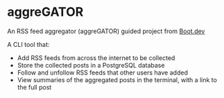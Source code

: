 # aggreGATOR

An RSS feed aggregator (aggreGATOR) guided project from [Boot.dev](https://boot.dev)

A CLI tool that:

- Add RSS feeds from across the internet to be collected
- Store the collected posts in a PostgreSQL database
- Follow and unfollow RSS feeds that other users have added
- View summaries of the aggregated posts in the terminal, with a link to the full post
